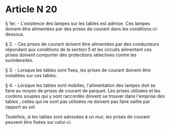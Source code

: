 # Article N 20

§ 1er. - L'existence des lampes sur les tables est admise. Ces lampes doivent être alimentées par des prises de courant dans les conditions ci-dessous.

§ 2. - Ces prises de courant doivent être alimentées par des conducteurs répondant aux conditions de la section 5 et les circuits alimentant ces prises doivent comporter des protections sélectives contre les surintensités.

§ 3. - Lorsque les tables sont fixes, les prises de courant doivent être installées sur ces tables.

§ 4. - Lorsque les tables sont mobiles, l'alimentation des lampes doit se faire au moyen de prises de courant de parquet. Les prises utilisées et les cordons souples qui y sont raccordés doivent se trouver dans l'emprise des tables ; celles qui ne sont pas utilisées ne doivent pas faire saillie par rapport au sol.

Toutefois, si les tables sont adossées à un mur, les prises de courant peuvent être fixées sur celui-ci.
